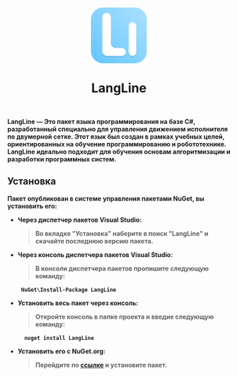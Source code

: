 <p align="center">
    <br>
      <img src="Images/LangLine_Small.png"  width=25%  align="center"/>
      <h1 align="center">LangLine</h1>
    <br>
<p>
	
<b> LangLine <b> — Это пакет языка программирования на базе C#, разработанный специально для управления движением исполнителя по двумерной сетке. Этот язык был создан в рамках учебных целей, ориентированных на обучение программированию и робототехнике. LangLine идеально подходит для обучения основам алгоритмизации и разработки программных систем.
  
## Установка
Пакет опубликован в системе управления пакетами NuGet, вы установить его:
- Через диспетчер пакетов Visual Studio:
  	> Во вкладке "Установка" наберите в поиск "LangLine" и скачайте последнюю версию пакета.
- Через консоль диспетчера пакетов Visual Studio:
  	> В консоли диспетчера пакетов пропишите следующую команду:
   ```
	NuGet\Install-Package LangLine
   ```
- Установить весь пакет через консоль:
	> Откройте консоль в папке проекта и введие следующую команду:
  ```
	nuget install LangLine
   ```
- Установить его с NuGet.org:
  	> Перейдите по [ссылке](https://www.nuget.org/packages/LangLine/) и установите пакет.
